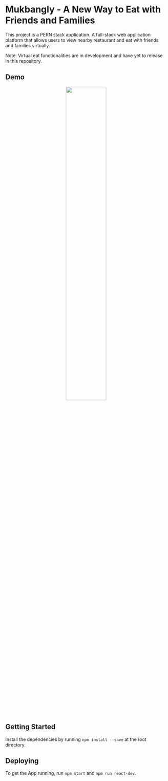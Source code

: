 # Mukbangly - A New Way to Eat with Friends and Families

This project is a PERN stack application. A full-stack web application platform that allows users to view nearby restaurant and eat with friends and families virtually.

Note: Virtual eat functionalities are in development and have yet to release in this repository.

## Demo ##

<p align="center">
<img src="https://media.giphy.com/media/6XCLT3mz5EpdgKy7Iz/giphy.gif" width="50%"></p>

## Getting Started ##

Install the dependencies by running `npm install --save` at the root directory.

## Deploying ##

To get the App running, run `npm start` and `npm run react-dev`.

